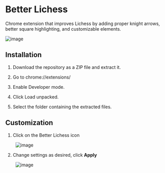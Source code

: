 # Better Lichess
Chrome extension that improves Lichess by adding proper knight arrows, better square highlighting, and customizable elements.

![image](https://github.com/user-attachments/assets/e0952688-bf49-485f-a993-a1c911dde7e9)


## Installation
1. Download the repository as a ZIP file and extract it.

2. Go to chrome://extensions/

3. Enable Developer mode.

4. Click Load unpacked.

5. Select the folder containing the extracted files.

## Customization

1. Click on the Better Lichess icon

&nbsp;&nbsp;&nbsp;&nbsp;&nbsp;&nbsp;&nbsp; ![image](https://github.com/user-attachments/assets/51ccb77a-1c3e-4c3d-9a87-2b92d7495363)


2. Change settings as desired, click **Apply**

&nbsp;&nbsp;&nbsp;&nbsp;&nbsp;&nbsp;&nbsp; ![image](https://github.com/user-attachments/assets/9ccf3bbb-bfb4-48d6-803c-540c625ddf05)




